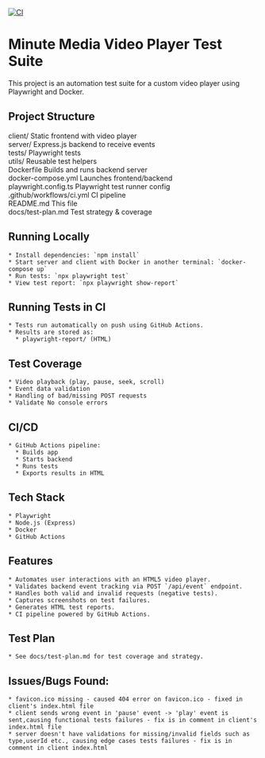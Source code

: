 [![CI](https://github.com/zevikn/minute-tests/actions/workflows/ci.yml/badge.svg)](https://github.com/zevikn/minute-tests/actions/workflows/ci.yml)

# Minute Media Video Player Test Suite

This project is an automation test suite for a custom video player using Playwright and Docker.

## Project Structure
client/              	 	 Static frontend with video player  
server/              	 	 Express.js backend to receive events  
tests/               	 	 Playwright tests  
utils/               	 	 Reusable test helpers  
Dockerfile           	 	 Builds and runs backend server  
docker-compose.yml   	 	 Launches frontend/backend  
playwright.config.ts 	 	 Playwright test runner config  
.github/workflows/ci.yml 	 CI pipeline  
README.md            	 	 This file  
docs/test-plan.md    	 	 Test strategy & coverage  

## Running Locally
	* Install dependencies: `npm install`
	* Start server and client with Docker in another terminal: `docker-compose up`
	* Run tests: `npx playwright test`
	* View test report: `npx playwright show-report`	

## Running Tests in CI
	* Tests run automatically on push using GitHub Actions.
	* Results are stored as:
	  * playwright-report/ (HTML)
		
## Test Coverage
	* Video playback (play, pause, seek, scroll)
	* Event data validation
	* Handling of bad/missing POST requests
	* Validate No console errors

## CI/CD
	* GitHub Actions pipeline:
	  * Builds app
	  * Starts backend
	  * Runs tests
	  * Exports results in HTML
	  
## Tech Stack
	* Playwright
	* Node.js (Express)
	* Docker
	* GitHub Actions

## Features
	* Automates user interactions with an HTML5 video player.
	* Validates backend event tracking via POST `/api/event` endpoint.
	* Handles both valid and invalid requests (negative tests).
	* Captures screenshots on test failures.
	* Generates HTML test reports.
	* CI pipeline powered by GitHub Actions.
	
## Test Plan	
	* See docs/test-plan.md for test coverage and strategy.

## Issues/Bugs Found:
	* favicon.ico missing - caused 404 error on favicon.ico - fixed in client's index.html file
	* client sends wrong event in 'pause' event -> 'play' event is sent,causing functional tests failures - fix is in comment in client's index.html file
	* server doesn't have validations for missing/invalid fields such as type,userId etc., causing edge cases tests failures - fix is in comment in client index.html


